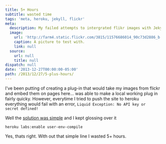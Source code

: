 ```yaml
---
title: 5+ Hours
subtitle: wasted time
tags: 'meta, heroku, jekyll, flickr'
meta:
  description: My failed attempts to intergrated flikr images with Jekyll.
  image:
    url: 'http://farm4.static.flickr.com/3815/11576686014_90c73d2886_b.jpg'
    caption: A picture to test with.
    link: null
  source:
    url: null
    title: null
dispatch: null
date: '2013-12-27T00:00:00-05:00'
path: /2013/12/27/5-plus-hours/
---
```


I've been putting of creating a plug-in that would take my images from flickr and embed them on pages here... was able to make a local working plug in fairly quicky. However, everytime I tried to push the site to heroku everything would fail with an error, `Liquid Exception: No API key or secret defined!`

Well the [solution was simple][simpleFix] and I kept glossing over it

	heroku labs:enable user-env-compile

Yes, thats right. With out that simple line I wasted 5+ hours.

[simpleFix]: https://devcenter.heroku.com/articles/labs-user-env-compile
[1]: https://www.flickr.com/photos/mitchejj/11576686014/

